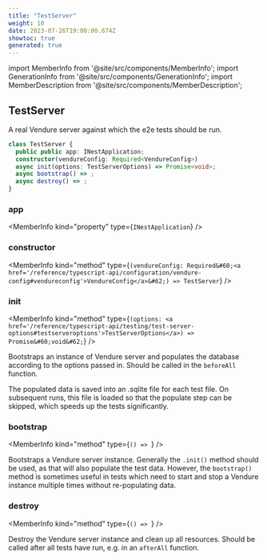 ```yaml
---
title: "TestServer"
weight: 10
date: 2023-07-26T19:00:00.674Z
showtoc: true
generated: true
---
```

<!-- This file was generated from the Vendure source. Do not modify. Instead, re-run the "docs:build" script -->
import MemberInfo from '@site/src/components/MemberInfo';
import GenerationInfo from '@site/src/components/GenerationInfo';
import MemberDescription from '@site/src/components/MemberDescription';


## TestServer

<GenerationInfo sourceFile="packages/testing/src/test-server.ts" sourceLine="18" packageName="@vendure/testing" />

A real Vendure server against which the e2e tests should be run.

```ts title="Signature"
class TestServer {
  public public app: INestApplication;
  constructor(vendureConfig: Required<VendureConfig>)
  async init(options: TestServerOptions) => Promise<void>;
  async bootstrap() => ;
  async destroy() => ;
}
```

<div className="members-wrapper">

### app

<MemberInfo kind="property" type={`INestApplication`}   />


### constructor

<MemberInfo kind="method" type={`(vendureConfig: Required&#60;<a href='/reference/typescript-api/configuration/vendure-config#vendureconfig'>VendureConfig</a>&#62;) => TestServer`}   />


### init

<MemberInfo kind="method" type={`(options: <a href='/reference/typescript-api/testing/test-server-options#testserveroptions'>TestServerOptions</a>) => Promise&#60;void&#62;`}   />

Bootstraps an instance of Vendure server and populates the database according to the options
passed in. Should be called in the `beforeAll` function.

The populated data is saved into an .sqlite file for each test file. On subsequent runs, this file
is loaded so that the populate step can be skipped, which speeds up the tests significantly.
### bootstrap

<MemberInfo kind="method" type={`() => `}   />

Bootstraps a Vendure server instance. Generally the `.init()` method should be used, as that will also
populate the test data. However, the `bootstrap()` method is sometimes useful in tests which need to
start and stop a Vendure instance multiple times without re-populating data.
### destroy

<MemberInfo kind="method" type={`() => `}   />

Destroy the Vendure server instance and clean up all resources.
Should be called after all tests have run, e.g. in an `afterAll` function.


</div>
